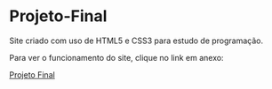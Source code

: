 # Projeto-Final

Site criado com uso de HTML5 e CSS3 para estudo de programação.

Para ver o funcionamento do site, clique no link em anexo:
  
[Projeto Final](https://milenaxaviern.github.io/Projeto-Final/)
